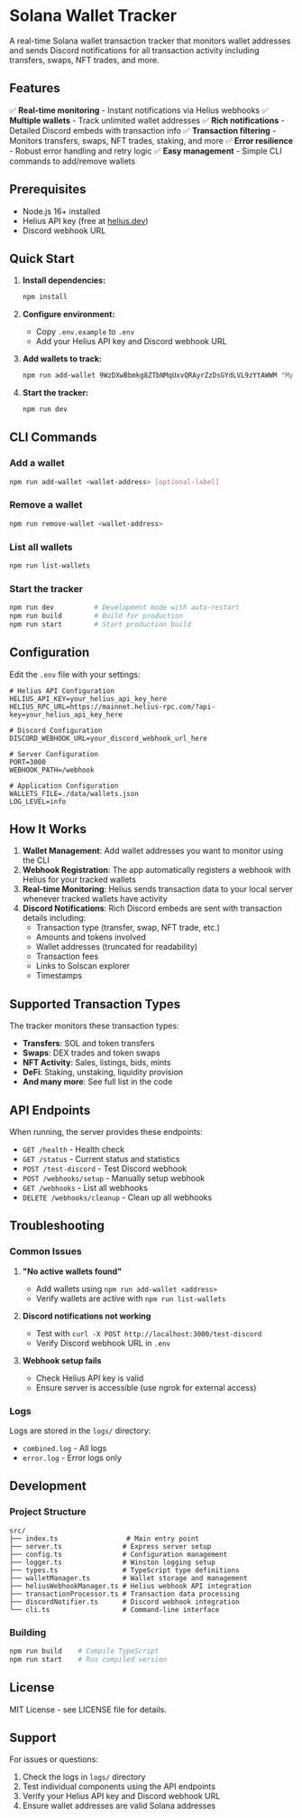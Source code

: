 # Solana Wallet Tracker

A real-time Solana wallet transaction tracker that monitors wallet addresses and sends Discord notifications for all transaction activity including transfers, swaps, NFT trades, and more.

## Features

✅ **Real-time monitoring** - Instant notifications via Helius webhooks
✅ **Multiple wallets** - Track unlimited wallet addresses
✅ **Rich notifications** - Detailed Discord embeds with transaction info
✅ **Transaction filtering** - Monitors transfers, swaps, NFT trades, staking, and more
✅ **Error resilience** - Robust error handling and retry logic
✅ **Easy management** - Simple CLI commands to add/remove wallets

## Prerequisites

- Node.js 16+ installed
- Helius API key (free at [helius.dev](https://helius.dev))
- Discord webhook URL

## Quick Start

1. **Install dependencies:**
   ```bash
   npm install
   ```

2. **Configure environment:**
   - Copy `.env.example` to `.env`
   - Add your Helius API key and Discord webhook URL

3. **Add wallets to track:**
   ```bash
   npm run add-wallet 9WzDXwBbmkg8ZTbNMqUxvQRAyrZzDsGYdLVL9zYtAWWM "My Wallet"
   ```

4. **Start the tracker:**
   ```bash
   npm run dev
   ```

## CLI Commands

### Add a wallet
```bash
npm run add-wallet <wallet-address> [optional-label]
```

### Remove a wallet
```bash
npm run remove-wallet <wallet-address>
```

### List all wallets
```bash
npm run list-wallets
```

### Start the tracker
```bash
npm run dev          # Development mode with auto-restart
npm run build        # Build for production
npm run start        # Start production build
```

## Configuration

Edit the `.env` file with your settings:

```env
# Helius API Configuration
HELIUS_API_KEY=your_helius_api_key_here
HELIUS_RPC_URL=https://mainnet.helius-rpc.com/?api-key=your_helius_api_key_here

# Discord Configuration
DISCORD_WEBHOOK_URL=your_discord_webhook_url_here

# Server Configuration
PORT=3000
WEBHOOK_PATH=/webhook

# Application Configuration
WALLETS_FILE=./data/wallets.json
LOG_LEVEL=info
```

## How It Works

1. **Wallet Management**: Add wallet addresses you want to monitor using the CLI
2. **Webhook Registration**: The app automatically registers a webhook with Helius for your tracked wallets
3. **Real-time Monitoring**: Helius sends transaction data to your local server whenever tracked wallets have activity
4. **Discord Notifications**: Rich Discord embeds are sent with transaction details including:
   - Transaction type (transfer, swap, NFT trade, etc.)
   - Amounts and tokens involved
   - Wallet addresses (truncated for readability)
   - Transaction fees
   - Links to Solscan explorer
   - Timestamps

## Supported Transaction Types

The tracker monitors these transaction types:
- **Transfers**: SOL and token transfers
- **Swaps**: DEX trades and token swaps
- **NFT Activity**: Sales, listings, bids, mints
- **DeFi**: Staking, unstaking, liquidity provision
- **And many more**: See full list in the code

## API Endpoints

When running, the server provides these endpoints:

- `GET /health` - Health check
- `GET /status` - Current status and statistics
- `POST /test-discord` - Test Discord webhook
- `POST /webhooks/setup` - Manually setup webhook
- `GET /webhooks` - List all webhooks
- `DELETE /webhooks/cleanup` - Clean up all webhooks

## Troubleshooting

### Common Issues

1. **"No active wallets found"**
   - Add wallets using `npm run add-wallet <address>`
   - Verify wallets are active with `npm run list-wallets`

2. **Discord notifications not working**
   - Test with `curl -X POST http://localhost:3000/test-discord`
   - Verify Discord webhook URL in `.env`

3. **Webhook setup fails**
   - Check Helius API key is valid
   - Ensure server is accessible (use ngrok for external access)

### Logs

Logs are stored in the `logs/` directory:
- `combined.log` - All logs
- `error.log` - Error logs only

## Development

### Project Structure
```
src/
├── index.ts                 # Main entry point
├── server.ts               # Express server setup
├── config.ts               # Configuration management
├── logger.ts               # Winston logging setup
├── types.ts                # TypeScript type definitions
├── walletManager.ts        # Wallet storage and management
├── heliusWebhookManager.ts # Helius webhook API integration
├── transactionProcessor.ts # Transaction data processing
├── discordNotifier.ts      # Discord webhook integration
└── cli.ts                  # Command-line interface
```

### Building
```bash
npm run build    # Compile TypeScript
npm run start    # Run compiled version
```

## License

MIT License - see LICENSE file for details.

## Support

For issues or questions:
1. Check the logs in `logs/` directory
2. Test individual components using the API endpoints
3. Verify your Helius API key and Discord webhook URL
4. Ensure wallet addresses are valid Solana addresses
